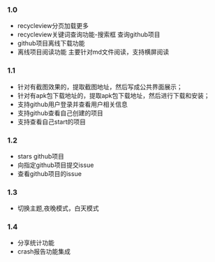 ### 1.0 

- recycleview分页加载更多
- recycleview关键词查询功能-搜索框  查询github项目
- github项目离线下载功能
- 离线项目阅读功能  主要针对md文件阅读，支持横屏阅读


### 1.1

- 针对有截图效果的，提取截图地址，然后写成公共界面展示；
- 针对有apk包下载地址的，提取apk包下载地址，然后进行下载和安装；
- 支持github用户登录并查看用户相关信息
- 支持github查看自己创建的项目
- 支持查看自己start的项目

### 1.2 

- stars github项目
- 向指定github项目提交issue
- 查看github项目的issue

### 1.3

- 切换主题,夜晚模式，白天模式

### 1.4 

- 分享统计功能
- crash报告功能集成

